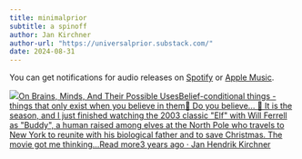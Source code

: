 ```yaml
---
title: minimalprior
subtitle: a spinoff
author: Jan Kirchner
author-url: "https://universalprior.substack.com/"
date: 2024-08-31
---
```


You can get notifications for audio releases on [Spotify](https://open.spotify.com/show/6vHVA4oHPEnt3AqJF6WB64) or [Apple Music](https://podcasts.apple.com/us/podcast/on-brains-minds-and-their-possible-uses/id1617525316).

[![](https://substackcdn.com/image/fetch/w_56,c_limit,f_auto,q_auto:good,fl_progressive:steep/https%3A%2F%2Fbucketeer-e05bbc84-baa3-437e-9518-adb32be77984.s3.amazonaws.com%2Fpublic%2Fimages%2F3c853a3b-98b1-478d-b392-7c3bd57af339_1280x1280.png)On Brains, Minds, And Their Possible UsesBelief-conditional things - things that only exist when you believe in them🎵 Do you believe... 🎵 It is the season, and I just finished watching the 2003 classic "Elf" with Will Ferrell as "Buddy", a human raised among elves at the North Pole who travels to New York to reunite with his biological father and to save Christmas. The movie got me thinking…Read more3 years ago · Jan Hendrik Kirchner](https://kirchner-jan.github.io/minimalprior/posts/universalprior/belief-conditional-things-things?utm_source=substack&utm_campaign=post_embed&utm_medium=web)
